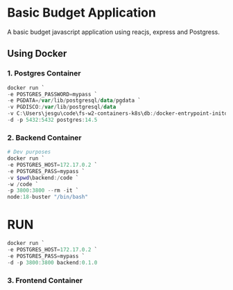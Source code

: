 # Basic Budget Application

A basic budget javascript application using reacjs, express and Postgress.

## Using Docker

### 1. Postgres Container

```powershell
docker run `
-e POSTGRES_PASSWORD=mypass `
-e PGDATA=/var/lib/postgresql/data/pgdata `
-v PGDISCO:/var/lib/postgresql/data `
-v C:\Users\jesgu\code\fs-w2-containers-k8s\db:/docker-entrypoint-initdb.d `
-d -p 5432:5432 postgres:14.5
```

### 2. Backend Container

```powershell
# Dev purposes
docker run `
-e POSTGRES_HOST=172.17.0.2 `
-e POSTGRES_PASS=mypass `
-v $pwd\backend:/code `
-w /code `
-p 3800:3800 --rm -it `
node:18-buster "/bin/bash"
```

# RUN
```powershell
docker run `
-e POSTGRES_HOST=172.17.0.2 `
-e POSTGRES_PASS=mypass `
-d -p 3800:3800 backend:0.1.0
```

### 3. Frontend Container

```powershell
```